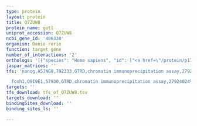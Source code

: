 ```yaml
---
type: protein
layout: protein
title: Q7ZUW8
protein_name: got1
uniprot_accession: Q7ZUW8
ncbi_gene_id: '406330'
organism: Danio rerio
function: target gene
number_of_interactions: '2'
orthologs: '[{"species": "Homo sapiens", "id": ["<a href=\"/protein/p17174\">P17174</a>"]}, {"species": "Mus musculus", "id": ["<a href=\"/protein/p05201\">P05201</a>"]}, {"species": "Rattus norvegicus", "id": ["<a href=\"/protein/p13221\">P13221</a>"]}, {"species": "Drosophila melanogaster", "id": ["Q7K221"]}, {"species": "Caenorhabditis elegans", "id": ["<a href=\"/protein/q22067\">Q22067</a>"]}, {"species": "Saccharomyces cerevisiae", "id": ["<a href=\"/protein/q01802\">Q01802</a>", "<a href=\"/protein/p23542\">P23542</a>"]}]'
jaspar_matrices: ''
tfs: 'nanog,A5JNG8,792333,GTRD,chromatin immunoprecipitation assay,27924024%5Buid%5D,No

  foxh1,Q9I9E1,57930,GTRD,chromatin immunoprecipitation assay,27924024%5Buid%5D,No'
targets: ''
tfs_download: tfs_of_Q7ZUW8.tsv
targets_download: ''
bindingSites_download: ''
binding_sites_ls: ''

---
```


